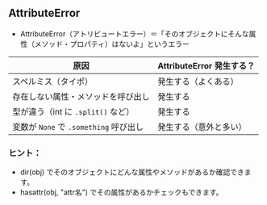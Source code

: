 ## AttributeError

- AttributeError（アトリビュートエラー）＝「そのオブジェクトにそんな属性（メソッド・プロパティ）はないよ」というエラー

| 原因                             | AttributeError 発生する？ |
| ------------------------------ | ---------------- |
| スペルミス（タイポ）                     |  発生する（よくある）      |
| 存在しない属性・メソッドを呼び出し              |  発生する            |
| 型が違う（int に `.split()` など）      |  発生する            |
| 変数が `None` で `.something` 呼び出し |  発生する（意外と多い）     |


### ヒント：

- dir(obj) でそのオブジェクトにどんな属性やメソッドがあるか確認できます。
- hasattr(obj, "attr名") でその属性があるかチェックもできます。
